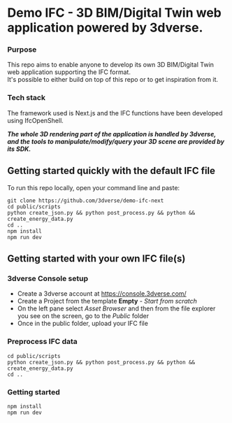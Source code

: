 # Demo IFC - 3D BIM/Digital Twin web application powered by 3dverse.

### Purpose
This repo aims to enable anyone to develop its own 3D BIM/Digital Twin web application supporting the IFC format.\
It's possible to either build on top of this repo or to get inspiration from it.
 
### Tech stack
The framework used is Next.js and the IFC functions have been developed using IfcOpenShell.

***The whole 3D rendering part of the application is handled by 3dverse, and the tools to manipulate/modify/query your 3D scene are provided by its SDK.***

## Getting started quickly with the default IFC file
To run this repo locally, open your command line and paste:
```
git clone https://github.com/3dverse/demo-ifc-next
cd public/scripts
python create_json.py && python post_process.py && python && create_energy_data.py
cd ..
npm install
npm run dev
```

## Getting started with your own IFC file(s)
### 3dverse Console setup
- Create a 3dverse account at https://console.3dverse.com/
- Create a Project from the template **Empty** - *Start from scratch*
- On the left pane select *Asset Browser* and then from the file explorer you see on the screen, go to the *Public* folder
- Once in the public folder, upload your IFC file

### Preprocess IFC data
```
cd public/scripts
python create_json.py && python post_process.py && python && create_energy_data.py
cd ..
```

### Getting started

```
npm install
npm run dev
```
